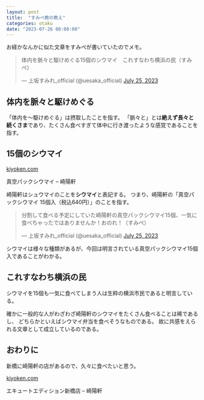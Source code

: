 ```yaml
---
layout: post
title:  "すみぺ教の教え"
categories: otaku
date: "2023-07-26 00:00:00"
---
```


お経かなんかに似た文章をすみぺが書いていたのでメモ。

<blockquote class="twitter-tweet tw-align-center"><p lang="ja" dir="ltr">体内を脈々と駆けめぐる15個のシウマイ　これすなわち横浜の民（すみぺ）</p>&mdash; 上坂すみれ_official (@uesaka_official) <a href="https://twitter.com/uesaka_official/status/1683798503590608896?ref_src=twsrc%5Etfw">July 25, 2023</a></blockquote> <script async src="https://platform.twitter.com/widgets.js" charset="utf-8"></script>

## 体内を脈々と駆けめぐる

「体内を〜駆けめぐる」は摂取したことを指す。
「脈々と」とは**絶えず長々と続くさま**であり、たくさん食べすぎて体中に行き渡ったような感覚であることを指す。

## 15個のシウマイ


<div class="card">
  <a href="https://kiyoken.com/products/shiumai/shinku.html"></a>
  <div class="card__header">
    <a href="https://kiyoken.com/products/shiumai/shinku.html">kiyoken.com</a>
  </div>
  <div class="card__image">
    <img src="">
  </div>
  <div class="card__title">
    <p>真空パックシウマイ – 崎陽軒</p>
  </div>
  <div class="card__description">
    <p></p>
  </div>
</div>


崎陽軒はシュウマイのことを**シウマイ**と表記する。
つまり、崎陽軒の「真空パックシウマイ 15個入（税込640円）」のことを指す。

<blockquote class="twitter-tweet tw-align-center"><p lang="ja" dir="ltr">分割して食べる予定にしていた崎陽軒の真空パックシウマイ15個、一気に食べちゃったではありませんか！おのれ！（すみぺ）</p>&mdash; 上坂すみれ_official (@uesaka_official) <a href="https://twitter.com/uesaka_official/status/1683797886583308289?ref_src=twsrc%5Etfw">July 25, 2023</a></blockquote> <script async src="https://platform.twitter.com/widgets.js" charset="utf-8"></script>

シウマイは様々な種類があるが、今回は明言されている真空パックシウマイ15個入であることがわかる。


## これすなわち横浜の民

シウマイを15個も一気に食べてしまう人は生粋の横浜市民であると明言している。

確かに一般的な人がわざわざ崎陽軒のシウマイをたくさん食べることは稀であるし、
どちらかといえばシウマイ弁当を食べそうなものである。
故に共感をえられる文章として成立しているのである。

## おわりに

新橋に崎陽軒の店があるので、久々に食べたいと思う。


<div class="card">
  <a href="https://kiyoken.com/shop/ecute_shinbashi.html"></a>
  <div class="card__header">
    <a href="https://kiyoken.com/shop/ecute_shinbashi.html">kiyoken.com</a>
  </div>
  <div class="card__image">
    <img src="">
  </div>
  <div class="card__title">
    <p>エキュートエディション新橋店 – 崎陽軒</p>
  </div>
  <div class="card__description">
    <p></p>
  </div>
</div>

